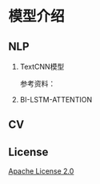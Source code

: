 # 模型介绍

## NLP

1. TextCNN模型
	
	参考资料：

[1]: https://arxiv.org/abs/1408.5882	"Convolutional Neural Networks for Sentence Classification"
[2]: https://blog.csdn.net/sunflower_sara/article/details/81322048	"几种最大池化介绍-包括正反向传播方式"



2. BI-LSTM-ATTENTION







## CV



## License

[Apache License 2.0](LICENSE)


